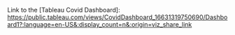 Link to the [Tableau Covid Dashboard]: https://public.tableau.com/views/CovidDashboard_16631319750690/Dashboard1?:language=en-US&:display_count=n&:origin=viz_share_link
